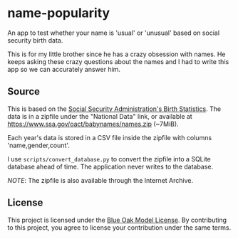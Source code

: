 name-popularity
================
An app to test whether your name is 'usual' or 'unusual'
based on social security birth data.

This is for my little brother since he has a crazy obsession with names.
He keeps asking these crazy questions about 
the names and I had to write this app so we can accurately answer him.

## Source
This is based on the [Social Security Administration's Birth Statistics](https://www.ssa.gov/oact/babynames/limits.html). The data is in a zipfile under the "National Data" link, or available at <https://www.ssa.gov/oact/babynames/names.zip> (~7MiB).

Each year's data is stored in a CSV file inside the zipfile with columns 'name,gender,count'.
 
I use `scripts/convert_database.py` to convert the zipfile into a SQLite database ahead of time. The application never writes to the database.

*NOTE*: The zipfile is also available through the Internet Archive.

## License
This project is licensed under the [Blue Oak Model License](https://blueoakcouncil.org/license/1.0.0).
By contributing to this project, you agree to license your contribution under the same terms.
